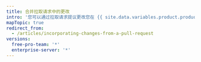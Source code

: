 ```yaml
---
title: 合并拉取请求中的更改
intro: '您可以通过拉取请求提议更改您在 {{ site.data.variables.product.product_name }} 上的工作。 了解如何创建、管理及合并拉取请求。'
mapTopic: true
redirect_from:
  - /articles/incorporating-changes-from-a-pull-request
versions:
  free-pro-team: '*'
  enterprise-server: '*'
---
```


